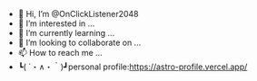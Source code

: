 - 👋 Hi, I’m @OnClickListener2048
- 👀 I’m interested in ...
- 🌱 I’m currently learning ...
- 💞️ I’m looking to collaborate on ...
- 📫 How to reach me ...
- ┗( ´・∧・｀)┛personal profile:https://astro-profile.vercel.app/

<!---
OnClickListener2048/OnClickListener2048 is a ✨ special ✨ repository because its `README.md` (this file) appears on your GitHub profile.
You can click the Preview link to take a look at your changes.
--->
